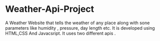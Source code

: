 # Weather-Api-Project
A Weather Website that tells the weather of any place along with sone parameters  like humidity , pressure, day length etc.
It is developed using HTML,CSS And Javacsript.
It uses two different apis .
